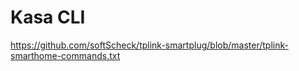 Kasa CLI
===========================
  
https://github.com/softScheck/tplink-smartplug/blob/master/tplink-smarthome-commands.txt